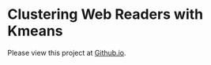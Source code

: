# Clustering Web Readers with Kmeans 

Please view this project at [Github.io](https://james-trimarco.github.io/cluster_web_readers_kmeans/).

